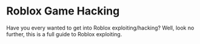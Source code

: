 # Roblox Game Hacking

Have you every wanted to get into Roblox exploiting/hacking?  Well, look no further, this is a full guide to Roblox exploiting.
